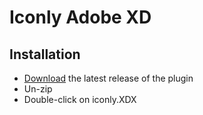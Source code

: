 # Iconly Adobe XD

## Installation

- [Download](https://github.com/piqodesign/Iconly-AdobeXD/raw/master/Iconly.xdx) the latest release of the plugin
- Un-zip
- Double-click on iconly.XDX

